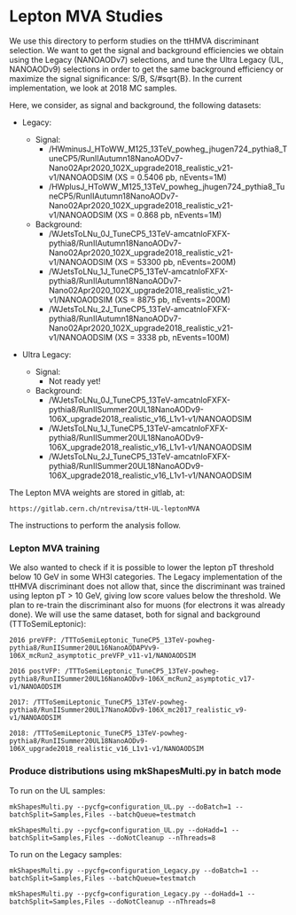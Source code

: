 # Lepton MVA Studies

We use this directory to perform studies on the ttHMVA discriminant selection. We want to get the signal and background efficiencies we obtain using the Legacy (NANOAODv7) selections, and tune the Ultra Legacy (UL, NANOAODv9) selections in order to get the same background efficiency or maximize the signal significance: S/B, S/#sqrt{B}. In the current implementation, we look at 2018 MC samples.

Here, we consider, as signal and background, the following datasets:
- Legacy: 
  + Signal:
    * /HWminusJ_HToWW_M125_13TeV_powheg_jhugen724_pythia8_TuneCP5/RunIIAutumn18NanoAODv7-Nano02Apr2020_102X_upgrade2018_realistic_v21-v1/NANOAODSIM
    (XS = 0.5406 pb, nEvents=1M)
    * /HWplusJ_HToWW_M125_13TeV_powheg_jhugen724_pythia8_TuneCP5/RunIIAutumn18NanoAODv7-Nano02Apr2020_102X_upgrade2018_realistic_v21-v1/NANOAODSIM
    (XS = 0.868 pb, nEvents=1M)
  + Background:
    * /WJetsToLNu_0J_TuneCP5_13TeV-amcatnloFXFX-pythia8/RunIIAutumn18NanoAODv7-Nano02Apr2020_102X_upgrade2018_realistic_v21-v1/NANOAODSIM
    (XS = 53300 pb, nEvents=200M)
    * /WJetsToLNu_1J_TuneCP5_13TeV-amcatnloFXFX-pythia8/RunIIAutumn18NanoAODv7-Nano02Apr2020_102X_upgrade2018_realistic_v21-v1/NANOAODSIM
    (XS = 8875 pb, nEvents=200M)
    * /WJetsToLNu_2J_TuneCP5_13TeV-amcatnloFXFX-pythia8/RunIIAutumn18NanoAODv7-Nano02Apr2020_102X_upgrade2018_realistic_v21-v1/NANOAODSIM
    (XS = 3338 pb, nEvents=100M)

- Ultra Legacy:
  + Signal:
    * Not ready yet!
  + Background:
    * /WJetsToLNu_0J_TuneCP5_13TeV-amcatnloFXFX-pythia8/RunIISummer20UL18NanoAODv9-106X_upgrade2018_realistic_v16_L1v1-v1/NANOAODSIM
    * /WJetsToLNu_1J_TuneCP5_13TeV-amcatnloFXFX-pythia8/RunIISummer20UL18NanoAODv9-106X_upgrade2018_realistic_v16_L1v1-v1/NANOAODSIM
    * /WJetsToLNu_2J_TuneCP5_13TeV-amcatnloFXFX-pythia8/RunIISummer20UL18NanoAODv9-106X_upgrade2018_realistic_v16_L1v1-v1/NANOAODSIM

The Lepton MVA weights are stored in gitlab, at:

    https://gitlab.cern.ch/ntrevisa/ttH-UL-leptonMVA

The instructions to perform the analysis follow.


### Lepton MVA training

We also wanted to check if it is possible to lower the lepton pT threshold below 10 GeV in some WH3l categories. The Legacy implementation of the ttHMVA discriminant does not allow that, since the discriminant was trained using lepton pT > 10 GeV, giving low score values below the threshold. We plan to re-train the discriminant also for muons (for electrons it was already done). We will use the same dataset, both for signal and background (TTToSemiLeptonic):

    2016 preVFP: /TTToSemiLeptonic_TuneCP5_13TeV-powheg-pythia8/RunIISummer20UL16NanoAODAPVv9-106X_mcRun2_asymptotic_preVFP_v11-v1/NANOAODSIM

    2016 postVFP: /TTToSemiLeptonic_TuneCP5_13TeV-powheg-pythia8/RunIISummer20UL16NanoAODv9-106X_mcRun2_asymptotic_v17-v1/NANOAODSIM

    2017: /TTToSemiLeptonic_TuneCP5_13TeV-powheg-pythia8/RunIISummer20UL17NanoAODv9-106X_mc2017_realistic_v9-v1/NANOAODSIM

    2018: /TTToSemiLeptonic_TuneCP5_13TeV-powheg-pythia8/RunIISummer20UL18NanoAODv9-106X_upgrade2018_realistic_v16_L1v1-v1/NANOAODSIM

### Produce distributions using mkShapesMulti.py in batch mode

To run on the UL samples:

    mkShapesMulti.py --pycfg=configuration_UL.py --doBatch=1 --batchSplit=Samples,Files --batchQueue=testmatch

    mkShapesMulti.py --pycfg=configuration_UL.py --doHadd=1 --batchSplit=Samples,Files --doNotCleanup --nThreads=8

To run on the Legacy samples:

    mkShapesMulti.py --pycfg=configuration_Legacy.py --doBatch=1 --batchSplit=Samples,Files --batchQueue=testmatch

    mkShapesMulti.py --pycfg=configuration_Legacy.py --doHadd=1 --batchSplit=Samples,Files --doNotCleanup --nThreads=8
